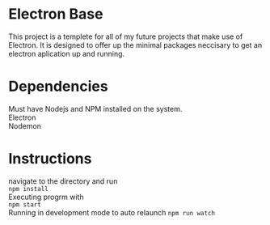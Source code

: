 # Electron Base
This project is a templete for all of my future projects that make use of Electron. It is designed to offer up the minimal packages neccisary to get an electron aplication up and running.

# Dependencies
Must have Nodejs and NPM installed on the system. </br>
Electron </br>
Nodemon </br>

# Instructions
navigate to the directory and run</br> 
```npm install```</br>
Executing progrm with</br>
```npm start```</br>
Running in development mode to auto relaunch</b>
```npm run watch``` </br>

